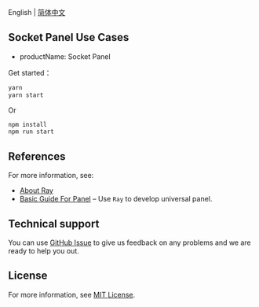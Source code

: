 English[](README.md) | [简体中文](README_zh.md)

## Socket Panel Use Cases

- productName: Socket Panel

Get started：

```sh
yarn
yarn start
```

Or

```sh
npm install
npm run start
```

## References

For more information, see:

- [About Ray](https://developer.tuya.com/cn/ray)
- [Basic Guide For Panel](https://developer.tuya.com/cn/miniapp-codelabs/codelabs/panelmore-guide/index.html#0) – Use `Ray` to develop universal panel.

## Technical support

You can use [GitHub Issue](https://github.com/Tuya-Community/tuya-ray-demo/issues) to give us feedback on any problems and we are ready to help you out.

## License

For more information, see [MIT License](LICENSE).
